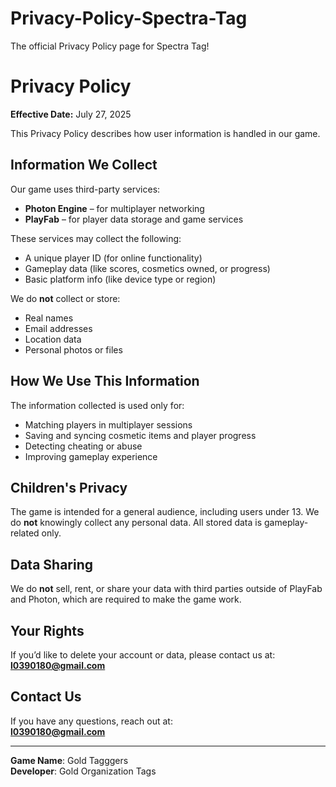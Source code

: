 # Privacy-Policy-Spectra-Tag
The official Privacy Policy page for Spectra Tag!
# Privacy Policy

**Effective Date:** July 27, 2025

This Privacy Policy describes how user information is handled in our game.

## Information We Collect

Our game uses third-party services:

- **Photon Engine** – for multiplayer networking
- **PlayFab** – for player data storage and game services

These services may collect the following:

- A unique player ID (for online functionality)
- Gameplay data (like scores, cosmetics owned, or progress)
- Basic platform info (like device type or region)

We do **not** collect or store:

- Real names
- Email addresses
- Location data
- Personal photos or files

## How We Use This Information

The information collected is used only for:

- Matching players in multiplayer sessions
- Saving and syncing cosmetic items and player progress
- Detecting cheating or abuse
- Improving gameplay experience

## Children's Privacy

The game is intended for a general audience, including users under 13. We do **not** knowingly collect any personal data. All stored data is gameplay-related only.

## Data Sharing

We do **not** sell, rent, or share your data with third parties outside of PlayFab and Photon, which are required to make the game work.

## Your Rights

If you’d like to delete your account or data, please contact us at:  
**l0390180@gmail.com**

## Contact Us

If you have any questions, reach out at:  
**l0390180@gmail.com**

---

**Game Name**: Gold Tagggers  
**Developer**: Gold Organization Tags
